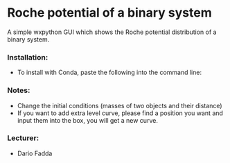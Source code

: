 # Roche potential of a binary system

A simple wxpython GUI which shows the Roche potential distribution of a binary system.

### Installation:
- To install with Conda, paste the following into the command line:



### Notes:
- Change the initial conditions (masses of two objects and their distance)
- If you want to add extra level curve, please find a position you want and input them into the box, you will get a new curve.


### Lecturer:
- Dario Fadda
